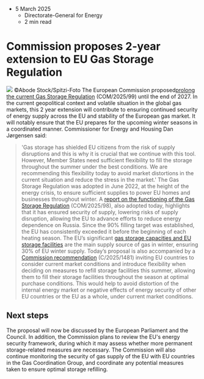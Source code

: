 * 5 March 2025
  * Directorate-General for Energy
  * 2 min read


# Commission proposes 2-year extension to EU Gas Storage Regulation
![](https://energy.ec.europa.eu/sites/default/files/styles/oe_theme_medium_no_crop/public/2025-03/2025-03-05%20_News%20%28002%29.jpg?itok=vjhTOeih)
©Abode Stock/Spitzi-Foto
The European Commission proposed[prolong the current Gas Storage Regulation](https://eur-lex.europa.eu/legal-content/EN/TXT/?uri=CELEX%3A52025PC0099&qid=1750954213781) (COM/2025/99) until the end of 2027. In the current geopolitical context and volatile situation in the global gas markets, this 2 year extension will contribute to ensuring continued security of energy supply across the EU and stability of the European gas market. It will notably ensure that the EU prepares for the upcoming winter seasons in a coordinated manner.
Commissioner for Energy and Housing Dan Jørgensen said:
> 'Gas storage has shielded EU citizens from the risk of supply disruptions and this is why it is crucial that we continue with this tool. However, Member States need sufficient flexibility to fill the storage throughout the summer under the best conditions. We are recommending this flexibility today to avoid market distortions in the current situation and reduce the stress in the market.'
The Gas Storage Regulation was adopted in June 2022, at the height of the energy crisis, to ensure sufficient supplies to power EU homes and businesses throughout winter. A [report on the functioning of the Gas Storage Regulation](https://eur-lex.europa.eu/legal-content/EN/TXT/?uri=CELEX%3A52025DC0098&qid=1750954284777) (COM/2025/98), also adopted today, highlights that it has ensured security of supply, lowering risks of supply disruption, allowing the EU to advance efforts to reduce energy dependence on Russia.
Since the 90% filling target was established, the EU has consistently exceeded it before the beginning of each heating season.
The EU’s significant [gas storage capacities and EU storage facilities](https://energy.ec.europa.eu/topics/energy-security/gas-storage_en) are the main supply source of gas in winter, ensuring 30% of EU winter supply.
Today’s proposal is also accompanied by a [Commission recommendation](https://energy.ec.europa.eu/publications/recommendation-implementation-gas-storage-filling-targets-2025_en) (C/2025/1481) inviting EU countries to consider current market conditions and introduce flexibility when deciding on measures to refill storage facilities this summer, allowing them to fill their storage facilities throughout the season at optimal purchase conditions. This would help to avoid distortion of the internal energy market or negative effects of energy security of other EU countries or the EU as a whole, under current market conditions. 
## Next steps
The proposal will now be discussed by the European Parliament and the Council. 
In addition, the Commission plans to review the EU's energy security framework, during which it may assess whether more permanent storage-related measures are necessary.
The Commission will also continue monitoring the security of gas supply of the EU with EU countries in the Gas Coordination Group, and coordinate any potential measures taken to ensure optimal storage refilling.